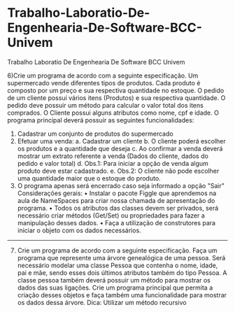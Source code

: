 # Trabalho-Laboratio-De-Engenhearia-De-Software-BCC-Univem
Trabalho Laboratio De Engenhearia De Software BCC Univem

6)Crie um programa de acordo com a seguinte especificação.
Um supermercado vende diferentes tipos de produtos. Cada produto é composto por um preço e sua respectiva
quantidade no estoque. O pedido de um cliente possui vários itens (Produtos) e sua respectiva quantidade. O pedido
deve possuir um método para calcular o valor total dos itens comprados. O Cliente possui alguns atributos como
nome, cpf e idade.
O programa principal deverá possuir as seguintes funcionalidades:
1. Cadastrar um conjunto de produtos do supermercado
2. Efetuar uma venda:
a. Cadastrar um cliente
b. O cliente poderá escolher os produtos e a quantidade que deseja
c. Ao confirmar a venda deverá mostrar um extrato referente a venda (Dados do cliente, dados do
pedido e valor total)
d. Obs.1: Para iniciar a opção de venda algum produto deve estar cadastrado.
e. Obs.2: O cliente não pode escolher uma quantidade maior que o estoque do produto.
3. O programa apenas será encerrado caso seja informado a opção "Sair"
Considerações gerais:
• Instalar o pacote Figgle que aprendemos na aula de NameSpaces para criar nossa chamada de apresentação
do programa.
• Todos os atributos das classes devem ser privados, será necessário criar métodos (Get/Set) ou propriedades
para fazer a manipulação desses dados.
• Faça a utilização de construtores para iniciar o objeto com os dados necessários.
----------------------------------------------------------------------------------------------------------------------------------------

7. Crie um programa de acordo com a seguinte especificação.
Faça um programa que represente uma árvore genealógica de uma pessoa. Será necessário modelar uma classe Pessoa
que contenha o nome, idade, pai e mãe, sendo esses dois últimos atributos também do tipo Pessoa. A classe pessoa
também deverá possuir um método para mostrar os dados das suas ligações.
Crie um programa principal que permita a criação desses objetos e faça também uma funcionalidade para mostrar os
dados dessa árvore.
Dica: Utilizar um método recursivo
